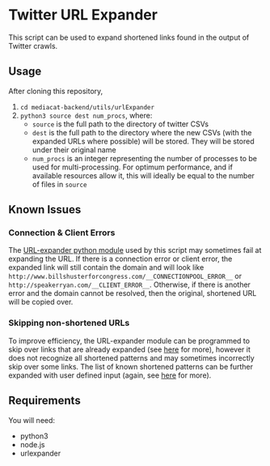 # Twitter URL Expander
This script can be used to expand shortened links found in the output of Twitter crawls.

## Usage
After cloning this repository, 
1. `cd mediacat-backend/utils/urlExpander`
2. `python3 source dest num_procs`, where:
    - `source` is the full path to the directory of twitter CSVs
    - `dest` is the full path to the directory where the new CSVs (with the expanded URLs where possible) will be stored. They will be stored under their original name
    - `num_procs` is an integer representing the number of processes to be used for multi-processing. For optimum performance, and if available resources allow it, this will ideally be equal to the number of files in `source`

## Known Issues
### Connection & Client Errors
The [URL-expander python module](https://pypi.org/project/urlexpander/) used by this script may sometimes fail at expanding the URL. If there is a connection error or client error, the expanded link will still contain the domain and will look like `http://www.billshusterforcongress.com/__CONNECTIONPOOL_ERROR__` or `http://speakerryan.com/__CLIENT_ERROR__`. Otherwise, if there is another error and the domain cannot be resolved, then the original, shortened URL will be copied over. 

### Skipping non-shortened URLs
To improve efficiency, the URL-expander module can be programmed to skip over links that are already expanded (see [here](https://nbviewer.org/github/SMAPPNYU/urlExpander/blob/master/examples/quickstart.ipynb?flush_cache=true) for more), however it does not recognize all shortened patterns and may sometimes incorrectly skip over some links. The list of known shortened patterns can be further expanded with user defined input (again, see [here](https://nbviewer.org/github/SMAPPNYU/urlExpander/blob/master/examples/quickstart.ipynb?flush_cache=true) for more).

## Requirements
You will need:
- python3
- node.js
- urlexpander

